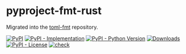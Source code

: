 # pyproject-fmt-rust

Migrated into the [toml-fmt](https://github.com/gaborbernat/toml-fmt) repository.

[![PyPI](https://img.shields.io/pypi/v/pyproject-fmt-rust?style=flat-square)](https://pypi.org/project/pyproject-fmt-rust)
[![PyPI - Implementation](https://img.shields.io/pypi/implementation/pyproject-fmt-rust?style=flat-square)](https://pypi.org/project/pyproject-fmt-rust)
[![PyPI - Python Version](https://img.shields.io/pypi/pyversions/pyproject-fmt-rust?style=flat-square)](https://pypi.org/project/pyproject-fmt-rust)
[![Downloads](https://static.pepy.tech/badge/pyproject-fmt-rust/month)](https://pepy.tech/project/pyproject-fmt-rust)
[![PyPI - License](https://img.shields.io/pypi/l/pyproject-fmt-rust?style=flat-square)](https://opensource.org/licenses/MIT)
[![check](https://github.com/tox-dev/pyproject-fmt-rust/actions/workflows/check.yaml/badge.svg)](https://github.com/tox-dev/pyproject-fmt-rust/actions/workflows/check.yaml)
